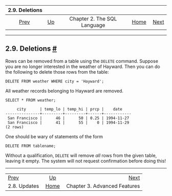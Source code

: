<!--?xml version="1.0" encoding="UTF-8" standalone="no"?-->

|                2.9. Deletions                |                                                       |                             |                                                       |                                                                |
| :------------------------------------------: | :---------------------------------------------------- | :-------------------------: | ----------------------------------------------------: | -------------------------------------------------------------: |
| [Prev](tutorial-update.html "2.8. Updates")  | [Up](tutorial-sql.html "Chapter 2. The SQL Language") | Chapter 2. The SQL Language | [Home](index.html "PostgreSQL 17devel Documentation") |  [Next](tutorial-advanced.html "Chapter 3. Advanced Features") |

***

## 2.9. Deletions [#](#TUTORIAL-DELETE)

Rows can be removed from a table using the `DELETE` command. Suppose you are no longer interested in the weather of Hayward. Then you can do the following to delete those rows from the table:

    DELETE FROM weather WHERE city = 'Hayward';

All weather records belonging to Hayward are removed.

    SELECT * FROM weather;

<!---->

         city      | temp_lo | temp_hi | prcp |    date
    ---------------+---------+---------+------+------------
     San Francisco |      46 |      50 | 0.25 | 1994-11-27
     San Francisco |      41 |      55 |    0 | 1994-11-29
    (2 rows)

One should be wary of statements of the form

    DELETE FROM tablename;

Without a qualification, `DELETE` will remove *all* rows from the given table, leaving it empty. The system will not request confirmation before doing this!

***

|                                              |                                                       |                                                                |
| :------------------------------------------- | :---------------------------------------------------: | -------------------------------------------------------------: |
| [Prev](tutorial-update.html "2.8. Updates")  | [Up](tutorial-sql.html "Chapter 2. The SQL Language") |  [Next](tutorial-advanced.html "Chapter 3. Advanced Features") |
| 2.8. Updates                                 | [Home](index.html "PostgreSQL 17devel Documentation") |                                   Chapter 3. Advanced Features |
